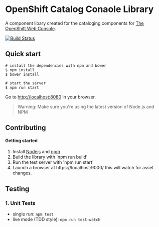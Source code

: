 OpenShift Catalog Conaole Library
=========================
A component libary created for the cataloging components for [The OpenShift Web Console](https://github.com/openshift/origin-web-console).

[![Build Status](https://travis-ci.org/openshift/origin-web-catalog.svg?branch=master)](https://travis-ci.org/openshift/origin-web-catalog)

## Quick start

```
# install the dependencies with npm and bower
$ npm install
$ bower install

# start the server
$ npm run start
```

Go to [http://localhost:8080](http://localhost:8080) in your browser.

>Warning: Make sure you're using the latest version of Node.js and NPM

Contributing
------------

#### Getting started
1. Install [Nodejs](http://nodejs.org/) and [npm](https://www.npmjs.org/)
2. Build the library with 'npm run build'
3. Run the test server with 'npm run start'
4. Launch a browser at https://localhost:9000/ this will watch for asset changes.

## Testing

### 1. Unit Tests

* single run: `npm test`
* live mode (TDD style): `npm run test-watch`
